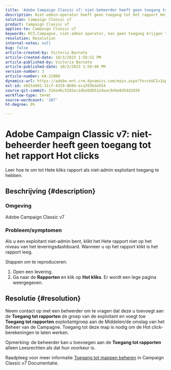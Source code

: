 ```yaml
---
title: 'Adobe Campaign Classic v7: niet-beheerder heeft geen toegang tot het rapport Hot clicks'
description: Niet-admin-operator heeft geen toegang tot het rapport Hot click.
solution: Campaign Classic v7
product: Campaign Classic v7
applies-to: Campaign Classic v7
keywords: KCS,Campagne, niet-admin operator, kan geen toegang krijgen tot,Hot click-rapport,Campaign Classic v7
resolution: Resolution
internal-notes: null
bug: false
article-created-by: Victoria Barnato
article-created-date: 10/3/2023 1:58:51 PM
article-published-by: Victoria Barnato
article-published-date: 10/3/2023 1:59:40 PM
version-number: 3
article-number: KA-22908
dynamics-url: https://adobe-ent.crm.dynamics.com/main.aspx?forceUCI=1&pagetype=entityrecord&etn=knowledgearticle&id=44fb80f7-f461-ee11-be6e-6045bd0067ea
exl-id: e025a981-31cf-4319-8b94-eca393bda554
source-git-commit: 316e46c5282ec1dbddd95124eac9d4e8d54d1930
workflow-type: tm+mt
source-wordcount: '187'
ht-degree: 0%

---
```


# Adobe Campaign Classic v7: niet-beheerder heeft geen toegang tot het rapport Hot clicks


Leer hoe te om tot Hete kliks rapport als niet-admin exploitant toegang te hebben.

## Beschrijving {#description}


### Omgeving

Adobe Campaign Classic v7

### Probleem/symptomen

Als u een exploitant niet-admin bent, klikt het Hete rapport niet op het niveau van het leveringsdashboard. Wanneer u op het rapport klikt is het rapport leeg. 

Stappen om te reproduceren:

1. Open een levering.
2. Ga naar de <b>Rapporten </b>en klik op <b>Hot kliks</b>. Er wordt een lege pagina weergegeven.



## Resolutie {#resolution}


Neem contact op met een beheerder om te vragen dat deze u toevoegt aan de <b>Toegang tot rapporten</b> de groep van de exploitant en voegt toe <b>Toegang tot rapporten</b> exploitantgroep aan de Middelen/de omslag van het Beheer van de Campagne. Toegang tot deze map is nodig om de Hot click-berekeningen te laten werken.

Opmerking: de beheerder kan u toevoegen aan de <b>Toegang tot rapporten</b> alleen Leesrechten als dat hun voorkeur is.

Raadpleeg voor meer informatie [Toegang tot mappen beheren](https://experienceleague.adobe.com/docs/campaign-classic/using/getting-started/permissions/access-management-folders.html) in Campaign Classic v7 Documentatie.
